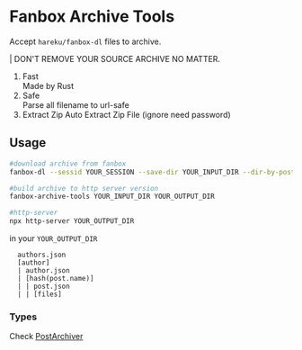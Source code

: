 # Fanbox Archive Tools

Accept `hareku/fanbox-dl` files to archive.

| DON'T REMOVE YOUR SOURCE ARCHIVE NO MATTER.

1. Fast  
   Made by Rust
2. Safe  
   Parse all filename to url-safe
3. Extract Zip
    Auto Extract Zip File (ignore need password)

## Usage

```sh
#download archive from fanbox
fanbox-dl --sessid YOUR_SESSION --save-dir YOUR_INPUT_DIR --dir-by-post -all

#build archive to http server version
fanbox-archive-tools YOUR_INPUT_DIR YOUR_OUTPUT_DIR

#http-server
npx http-server YOUR_OUTPUT_DIR
```

in your `YOUR_OUTPUT_DIR`

```
  authors.json
  [author]
  | author.json
  | [hash(post.name)]
  | | post.json
  | | [files]
```

### Types
Check [PostArchiver
](https://github.com/xiao-e-yun/PostArchiver)